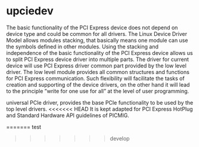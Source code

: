 # upciedev
The basic functionality of the PCI Express device  does not depend on device type and could be common for all drivers. The Linux Device Driver Model allows modules stacking, that basically means one module can use the symbols defined in other modules. Using the stacking and independence of  the basic functionality of the PCI Express device allows us to split PCI Express device driver into multiple parts. The driver for current device will use PCI Express driver common part provided by the low level driver. The low level module provides all common structures and functions for PCI Express communication.
Such flexibility will facilitate the tasks of creation and supporting of the device drivers, on the other hand it will lead to the principle ”write for one use for all”  at the level of user programming.

universal PCIe driver, provides the base PCIe functionality to be used by the top level drivers.
<<<<<<< HEAD
It is kept adapted for PCI Express HotPlug and Standard Hardware API guidelines of PICMIG.

=======
test
>>>>>>> develop
